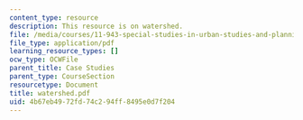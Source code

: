 ```yaml
---
content_type: resource
description: This resource is on watershed.
file: /media/courses/11-943-special-studies-in-urban-studies-and-planning-the-cardener-river-corridor-workshop-fall-2001/4b67eb4972fd74c294ff8495e0d7f204_watershed.pdf
file_type: application/pdf
learning_resource_types: []
ocw_type: OCWFile
parent_title: Case Studies
parent_type: CourseSection
resourcetype: Document
title: watershed.pdf
uid: 4b67eb49-72fd-74c2-94ff-8495e0d7f204
---
```

